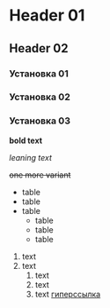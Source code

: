 # Header 01

## Header 02

### Установка 01
### Установка 02
### Установка 03


**bold text**

*leaning text*

~~one more variant~~

*	table
*	table
*	table
	*	table
	*	table
	*	table
1. text
1. text
	1. text
	2. text
	3. text
[гиперссылка](https://github.com/useiteverywhere/4th)
